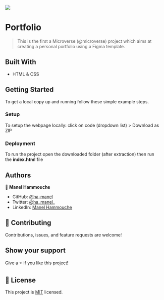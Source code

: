![](https://img.shields.io/badge/Microverse-blueviolet)

# Portfolio

> This is the first a Microverse (@microverse) project which aims at creating a personal portfolio using a Figma template.


## Built With

- HTML & CSS

## Getting Started
To get a local copy up and running follow these simple example steps.

### Setup
To setup the webpage locally: click on code (dropdown list) > Download as ZIP

### Deployment
To run the project open the downloaded folder (after extraction) then run the **index.html** file 


## Authors

👤 **Manel Hammouche**

- GitHub: [@ha-manel](https://github.com/ha-manel)
- Twitter: [@ha_manel_](https://twitter.com/ha_manel_)
- LinkedIn: [Manel Hammouche](https://www.linkedin.com/in/manel-hammouche/)


## 🤝 Contributing

Contributions, issues, and feature requests are welcome!


## Show your support

Give a ⭐️ if you like this project!


## 📝 License

This project is [MIT](./MIT.md) licensed.
